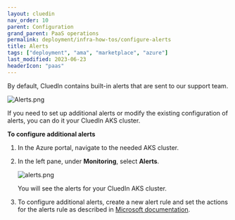 ```yaml
---
layout: cluedin
nav_order: 10
parent: Configuration
grand_parent: PaaS operations
permalink: deployment/infra-how-tos/configure-alerts
title: Alerts
tags: ["deployment", "ama", "marketplace", "azure"]
last_modified: 2023-06-23
headerIcon: "paas"
---
```


By default, CluedIn contains built-in alerts that are sent to our support team.

![Alerts.png](../../assets/images/ama/howtos/configure-alerts-1.png)

If you need to set up additional alerts or modify the existing configuration of alerts, you can do it your CluedIn AKS cluster.

**To configure additional alerts**

1. In the Azure portal, navigate to the needed AKS cluster.

1. In the left pane, under **Monitoring**, select **Alerts**.

    ![alerts.png](../../assets/images/ama/howtos/configure-alerts-2.png)

    You will see the alerts for your CluedIn AKS cluster.
    
1. To configure additional alerts, create a new alert rule and set the actions for the alerts rule as described in [Microsoft documentation](https://learn.microsoft.com/en-us/azure/azure-monitor/alerts/alerts-create-new-alert-rule?tabs=metric).